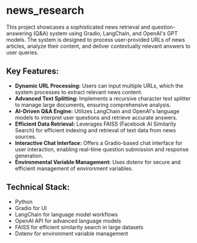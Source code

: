 # news_research
This project showcases a sophisticated news retrieval and question-answering (Q&A) system using Gradio, LangChain, and OpenAI's GPT models. The system is designed to process user-provided URLs of news articles, analyze their content, and deliver contextually relevant answers to user queries.

## Key Features:

* **Dynamic URL Processing:** Users can input multiple URLs, which the system processes to extract relevant news content.
* **Advanced Text Splitting:** Implements a recursive character text splitter to manage large documents, ensuring comprehensive analysis.
* **AI-Driven Q&A Engine:** Utilizes LangChain and OpenAI's language models to interpret user questions and retrieve accurate answers.
* **Efficient Data Retrieval:** Leverages FAISS (Facebook AI Similarity Search) for efficient indexing and retrieval of text data from news sources.
* **Interactive Chat Interface:** Offers a Gradio-based chat interface for user interaction, enabling real-time question submission and response generation.
* **Environmental Variable Management:** Uses dotenv for secure and efficient management of environment variables.


## Technical Stack:
* Python
* Gradio for UI
* LangChain for language model workflows
* OpenAI API for advanced language models
* FAISS for efficient similarity search in large datasets
* Dotenv for environment variable management

